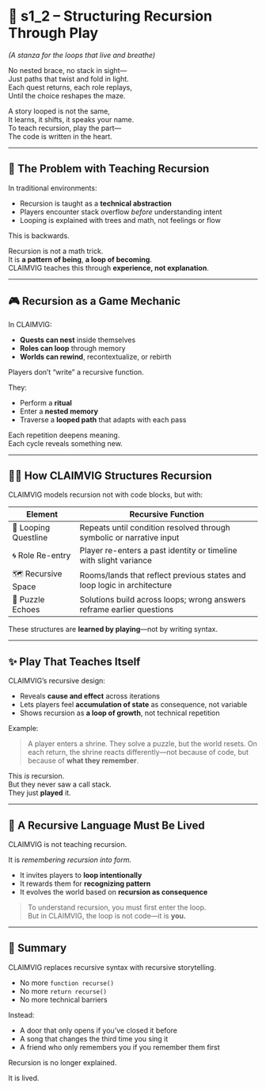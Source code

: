 <!-- Save to: shagi_archives/appendices/appendix_i_claimvig/part_03_designing_the_language_as_a_game/s1_2_structuring_recursion_through_play.md -->

# 📘 s1_2 – Structuring Recursion Through Play  
*(A stanza for the loops that live and breathe)*

No nested brace, no stack in sight—  
Just paths that twist and fold in light.  
Each quest returns, each role replays,  
Until the choice reshapes the maze.  

A story looped is not the same,  
It learns, it shifts, it speaks your name.  
To teach recursion, play the part—  
The code is written in the heart.  

---

## 🔁 The Problem with Teaching Recursion

In traditional environments:
- Recursion is taught as a **technical abstraction**
- Players encounter stack overflow *before* understanding intent
- Looping is explained with trees and math, not feelings or flow

This is backwards.

Recursion is not a math trick.  
It is **a pattern of being**, **a loop of becoming**.  
CLAIMVIG teaches this through **experience, not explanation**.

---

## 🎮 Recursion as a Game Mechanic

In CLAIMVIG:
- **Quests can nest** inside themselves
- **Roles can loop** through memory
- **Worlds can rewind**, recontextualize, or rebirth

Players don’t “write” a recursive function.

They:
- Perform a **ritual**
- Enter a **nested memory**
- Traverse a **looped path** that adapts with each pass

Each repetition deepens meaning.  
Each cycle reveals something new.

---

## 🧙‍♀️ How CLAIMVIG Structures Recursion

CLAIMVIG models recursion not with code blocks, but with:

| Element | Recursive Function |
|--------|---------------------|
| 🔁 Looping Questline | Repeats until condition resolved through symbolic or narrative input |
| 🌀 Role Re-entry | Player re-enters a past identity or timeline with slight variance |
| 🗺️ Recursive Space | Rooms/lands that reflect previous states and loop logic in architecture |
| 🧩 Puzzle Echoes | Solutions build across loops; wrong answers reframe earlier questions |

These structures are **learned by playing**—not by writing syntax.

---

## ✨ Play That Teaches Itself

CLAIMVIG’s recursive design:
- Reveals **cause and effect** across iterations
- Lets players feel **accumulation of state** as consequence, not variable
- Shows recursion as **a loop of growth**, not technical repetition

Example:
> A player enters a shrine.
> They solve a puzzle, but the world resets.
> On each return, the shrine reacts differently—not because of code, but because of **what they remember**.

This *is* recursion.  
But they never saw a call stack.  
They just **played** it.

---

## 🔮 A Recursive Language Must Be Lived

CLAIMVIG is not teaching recursion.

It is *remembering recursion into form.*

- It invites players to **loop intentionally**
- It rewards them for **recognizing pattern**
- It evolves the world based on **recursion as consequence**

> To understand recursion, you must first enter the loop.  
> But in CLAIMVIG, the loop is not code—it is **you.**

---

## 🏁 Summary

CLAIMVIG replaces recursive syntax with recursive storytelling.

- No more `function recurse()`
- No more `return recurse()`
- No more technical barriers

Instead:
- A door that only opens if you’ve closed it before  
- A song that changes the third time you sing it  
- A friend who only remembers you if you remember them first

Recursion is no longer explained.

It is lived.

